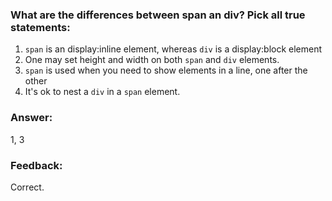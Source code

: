 ### What are the differences between span an div?  Pick all true statements:

1. `span` is an display:inline element, whereas `div` is a display:block element
2. One may set height and width on both `span` and `div` elements.
3. `span` is used when you need to show elements in a line, one after the other
4. It's ok to nest a `div` in a `span` element.


### Answer:
1, 3


### Feedback:
Correct.
